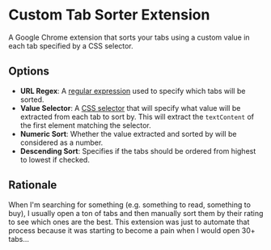 # Custom Tab Sorter Extension
A Google Chrome extension that sorts your tabs using a custom value in each tab specified by a CSS selector.


## Options
- **URL Regex**: A [regular expression](https://developer.mozilla.org/en-US/docs/Web/JavaScript/Guide/Regular_Expressions) used to specify which tabs will be sorted.
- **Value Selector**: A [CSS selector](https://developer.mozilla.org/en-US/docs/Web/CSS/CSS_Selectors) that will specify what value will be extracted from each tab to sort by. This will extract the `textContent` of the first element matching the selector.
- **Numeric Sort**: Whether the value extracted and sorted by will be considered as a number.
- **Descending Sort**: Specifies if the tabs should be ordered from highest to lowest if checked.


## Rationale
When I'm searching for something (e.g. something to read, something to buy), I usually open a ton of tabs and then manually sort them by their rating to see which ones are the best. This extension was just to automate that process because it was starting to become a pain when I would open 30+ tabs...
